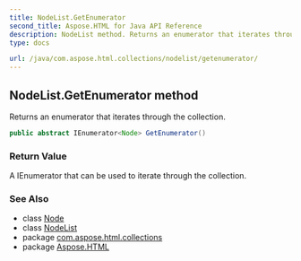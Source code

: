 ```yaml
---
title: NodeList.GetEnumerator
second_title: Aspose.HTML for Java API Reference
description: NodeList method. Returns an enumerator that iterates through the collection
type: docs

url: /java/com.aspose.html.collections/nodelist/getenumerator/
---
```

## NodeList.GetEnumerator method

Returns an enumerator that iterates through the collection.

```java
public abstract IEnumerator<Node> GetEnumerator()
```

### Return Value

A IEnumerator that can be used to iterate through the collection.

### See Also

* class [Node](../../../com.aspose.html.dom/node/)
* class [NodeList](../)
* package [com.aspose.html.collections](../../../com.aspose.html.collections/)
* package [Aspose.HTML](../../../)
